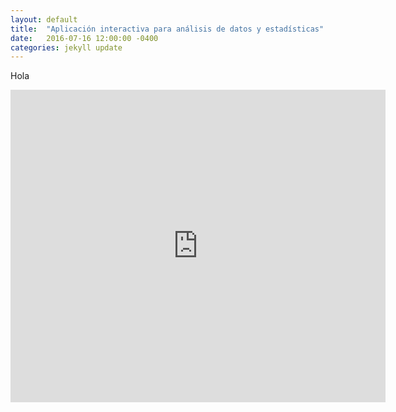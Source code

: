 ```yaml
---
layout: default
title:  "Aplicación interactiva para análisis de datos y estadísticas"
date:   2016-07-16 12:00:00 -0400
categories: jekyll update
---
```




Hola

<iframe src="https://zenitmapas.github.io/maps/poblaci%C3%B3n%20hablante" style="border: none; width: 600px; height: 500px"></iframe>




